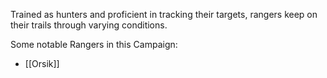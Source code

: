 Trained as hunters and proficient in tracking their targets, rangers keep on their trails through varying conditions.

Some notable Rangers in this Campaign:
* [[Orsik]]